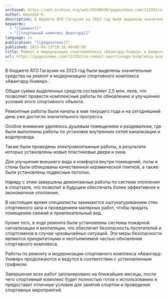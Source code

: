```yaml
---
archived: https://web.archive.org/web/20240630/gagauznews.com/112392/na-remont-sportivnogo-kompleksa-avangard-univer-bylo-vydeleno-2-5-mln-leev.html
author: Николай К.
description: В бюджете АТО Гагаузия на 2023 год были выделены значительные средства на ремонт и модернизацию спортивного комплекса «Авангард-Универ». Общая сумма выделенных средств составляет 2,5 млн. леев, что позволяет провести комплексные работы по обновлению и улучшению условий этого спортивного объекта. Ремонтные работы были начаты в мае текущего года и на сегодняшний день уже достигли значительного прогресса. Особое внимание уделялось душевым помещениям и раздевалкам, где были выполнены работы по установке внутренних сетей канализации и водопровода. Также были проведены электромонтажные работы, в результате которых установлены новые пластиковые двери и окна. Для улучшения внешнего вида и комфорта внутри помещений, полы и стены были облицованы […]
keywords:
  - "[[ремонт]]"
  - "[[спортивный комплекс Авангард]]"
language: ru
publication: "[[gagauznews]]"
published: 2023-09-13T10:16:40+00:00
title: Ремонт и модернизация спорткомплекса «Авангард-Универ» в Комрате продолжаются
url: https://gagauznews.com/112392/na-remont-sportivnogo-kompleksa-avangard-univer-bylo-vydeleno-2-5-mln-leev.html
---
```


В бюджете АТО Гагаузия на 2023 год были выделены значительные средства на ремонт и модернизацию спортивного комплекса «Авангард-Универ».

Общая сумма выделенных средств составляет 2,5 млн. леев, что позволяет провести комплексные работы по обновлению и улучшению условий этого спортивного объекта.

Ремонтные работы были начаты в мае текущего года и на сегодняшний день уже достигли значительного прогресса.

Особое внимание уделялось душевым помещениям и раздевалкам, где были выполнены работы по установке внутренних сетей канализации и водопровода.

Также были проведены электромонтажные работы, в результате которых установлены новые пластиковые двери и окна.

Для улучшения внешнего вида и комфорта внутри помещений, полы и стены были облицованы качественной керамической плиткой, а также были установлены подвесные потолки.

Наряду с этим завершены демонтажные работы по системе отопления в спортзале, что позволит в будущем обеспечить более эффективное и экономичное отопление.

В настоящее время специалисты занимаются оштукатуриванием стен спортивного зала и проведением малярных работ, чтобы придать помещению свежий и привлекательный вид.

Кроме того, в ходе ремонта были установлены системы пожарной сигнализации и вентиляции, что обеспечит безопасность посетителей и спортсменов в случае чрезвычайных ситуаций. Эти меры безопасности являются приоритетными и неотъемлемой частью обновления спортивного комплекса.

Работы по ремонту и модернизации спортивного комплекса «Авангард-Универ» продолжаются и ведутся в соответствии с установленным графиком.

Завершение всех работ запланировано на ближайшие месяцы, после чего спортивный комплекс будет полностью готов к использованию и предоставит отличные условия для занятий спортом и проведения спортивных мероприятий.
